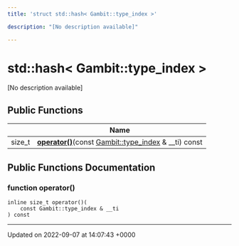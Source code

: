 ```yaml
---
title: 'struct std::hash< Gambit::type_index >'

description: "[No description available]"

---
```


# std::hash< Gambit::type_index >



[No description available]

## Public Functions

|                | Name           |
| -------------- | -------------- |
| size_t | **[operator()](/documentation/code/classes/structstd_1_1hash_3_01gambit_1_1type__index_01_4/#function-operator)**(const [Gambit::type_index](/documentation/code/classes/structgambit_1_1type__index/) & __ti) const |

## Public Functions Documentation

### function operator()

```
inline size_t operator()(
    const Gambit::type_index & __ti
) const
```


-------------------------------

Updated on 2022-09-07 at 14:07:43 +0000